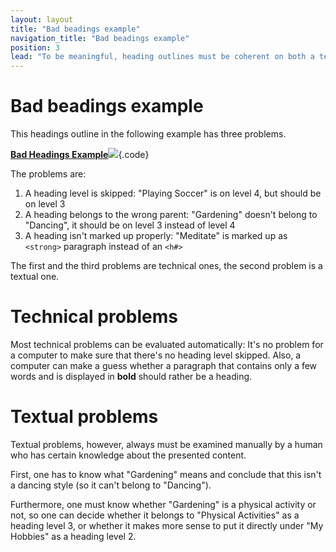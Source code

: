 ```yaml
---
layout: layout
title: "Bad beadings example"
navigation_title: "Bad beadings example"
position: 3
lead: "To be meaningful, heading outlines must be coherent on both a technical and textual level."
---
```


# Bad beadings example

This headings outline in the following example has three problems.

[**Bad Headings Example**![](https://s3-us-west-2.amazonaws.com/i.cdpn.io/1279260.GEdbqO.small.bc1ebb80-58de-45b7-9f56-864c97182ae8.png)](https://codepen.io/accessibility-developer-guide/pen/GEdbqO){.code}

The problems are:

1. A heading level is skipped: "Playing Soccer" is on level 4, but should be on level 3
2. A heading belongs to the wrong parent: "Gardening" doesn't belong to "Dancing", it should be on level 3 instead of level 4
3. A heading isn't marked up properly: "Meditate" is marked up as `<strong>` paragraph instead of an `<h#>`

The first and the third problems are technical ones, the second problem is a textual one.

# Technical problems

Most technical problems can be evaluated automatically: It's no problem for a computer to make sure that there's no heading level skipped. Also, a computer can make a guess whether a paragraph that contains only a few words and is displayed in **bold** should rather be a heading.

# Textual problems

Textual problems, however, always must be examined manually by a human who has certain knowledge about the presented content.

First, one has to know what "Gardening" means and conclude that this isn't a dancing style (so it can't belong to "Dancing").

Furthermore, one must know whether "Gardening" is a physical activity or not, so one can decide whether it belongs to "Physical Activities" as a heading level 3, or whether it makes more sense to put it directly under "My Hobbies" as a heading level 2.